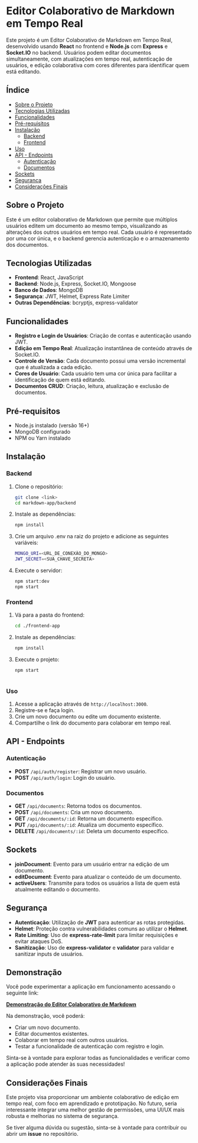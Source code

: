 # Editor Colaborativo de Markdown em Tempo Real

Este projeto é um Editor Colaborativo de Markdown em Tempo Real, desenvolvido usando **React** no frontend e **Node.js** com **Express** e **Socket.IO** no backend. Usuários podem editar documentos simultaneamente, com atualizações em tempo real, autenticação de usuários, e edição colaborativa com cores diferentes para identificar quem está editando.

## Índice
- [Sobre o Projeto](#sobre-o-projeto)
- [Tecnologias Utilizadas](#tecnologias-utilizadas)
- [Funcionalidades](#funcionalidades)
- [Pré-requisitos](#pré-requisitos)
- [Instalação](#instalação)
  - [Backend](#backend)
  - [Frontend](#frontend)
- [Uso](#uso)
- [API - Endpoints](#api---endpoints)
  - [Autenticação](#autenticação)
  - [Documentos](#documentos)
- [Sockets](#sockets)
- [Segurança](#segurança)
- [Considerações Finais](#considerações-finais)

## Sobre o Projeto

Este é um editor colaborativo de Markdown que permite que múltiplos usuários editem um documento ao mesmo tempo, visualizando as alterações dos outros usuários em tempo real. Cada usuário é representado por uma cor única, e o backend gerencia autenticação e o armazenamento dos documentos.

## Tecnologias Utilizadas

- **Frontend**: React, JavaScript
- **Backend**: Node.js, Express, Socket.IO, Mongoose
- **Banco de Dados**: MongoDB
- **Segurança**: JWT, Helmet, Express Rate Limiter
- **Outras Dependências**: bcryptjs, express-validator

## Funcionalidades

- **Registro e Login de Usuários**: Criação de contas e autenticação usando JWT.
- **Edição em Tempo Real**: Atualização instantânea de conteúdo através de Socket.IO.
- **Controle de Versão**: Cada documento possui uma versão incremental que é atualizada a cada edição.
- **Cores de Usuário**: Cada usuário tem uma cor única para facilitar a identificação de quem está editando.
- **Documentos CRUD**: Criação, leitura, atualização e exclusão de documentos.

## Pré-requisitos

- Node.js instalado (versão 16+)
- MongoDB configurado
- NPM ou Yarn instalado

## Instalação

### Backend

1. Clone o repositório:

   ```bash
   git clone <link>
   cd markdown-app/backend
2. Instale as dependências:
   ```bash
   npm install
3. Crie um arquivo .env na raiz do projeto e adicione as seguintes variáveis:
   ```bash
   MONGO_URI=<URL_DE_CONEXÃO_DO_MONGO>
   JWT_SECRET=<SUA_CHAVE_SECRETA>
4. Execute o servidor:
   ```bash
   npm start:dev
   npm start
   
### Frontend

1. Vá para a pasta do frontend:
   ```bash
   cd ./frontend-app
2. Instale as dependências:
   ```bash
   npm install
3. Execute o projeto:
   ```bash
   npm start
  

### Uso

1. Acesse a aplicação através de `http://localhost:3000`.
2. Registre-se e faça login.
3. Crie um novo documento ou edite um documento existente.
4. Compartilhe o link do documento para colaborar em tempo real.

## API - Endpoints

### Autenticação

- **POST** `/api/auth/register`: Registrar um novo usuário.
- **POST** `/api/auth/login`: Login do usuário.

### Documentos

- **GET** `/api/documents`: Retorna todos os documentos.
- **POST** `/api/documents`: Cria um novo documento.
- **GET** `/api/documents/:id`: Retorna um documento específico.
- **PUT** `/api/documents/:id`: Atualiza um documento específico.
- **DELETE** `/api/documents/:id`: Deleta um documento específico.

## Sockets

- **joinDocument**: Evento para um usuário entrar na edição de um documento.
- **editDocument**: Evento para atualizar o conteúdo de um documento.
- **activeUsers**: Transmite para todos os usuários a lista de quem está atualmente editando o documento.

## Segurança

- **Autenticação**: Utilização de **JWT** para autenticar as rotas protegidas.
- **Helmet**: Proteção contra vulnerabilidades comuns ao utilizar o **Helmet**.
- **Rate Limiting**: Uso de **express-rate-limit** para limitar requisições e evitar ataques DoS.
- **Sanitização**: Uso de **express-validator** e **validator** para validar e sanitizar inputs de usuários.

## Demonstração

Você pode experimentar a aplicação em funcionamento acessando o seguinte link:

[**Demonstração do Editor Colaborativo de Markdown**](https://mark-down-app-frontend.vercel.app/)

Na demonstração, você poderá:

- Criar um novo documento.
- Editar documentos existentes.
- Colaborar em tempo real com outros usuários.
- Testar a funcionalidade de autenticação com registro e login.

Sinta-se à vontade para explorar todas as funcionalidades e verificar como a aplicação pode atender às suas necessidades!

## Considerações Finais

Este projeto visa proporcionar um ambiente colaborativo de edição em tempo real, com foco em aprendizado e prototipação. No futuro, seria interessante integrar uma melhor gestão de permissões, uma UI/UX mais robusta e melhorias no sistema de segurança.

Se tiver alguma dúvida ou sugestão, sinta-se à vontade para contribuir ou abrir um **issue** no repositório.



   

